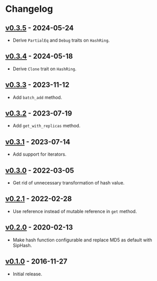 # Changelog

## [v0.3.5](https://github.com/jeromefroe/hashring-rs/tree/0.3.5) - 2024-05-24

- Derive `PartialEq` and `Debug` traits on `HashRing`.

## [v0.3.4](https://github.com/jeromefroe/hashring-rs/tree/0.3.4) - 2024-05-18

- Derive `Clone` trait on `HashRing`.

## [v0.3.3](https://github.com/jeromefroe/hashring-rs/tree/0.3.3) - 2023-11-12

- Add `batch_add` method.

## [v0.3.2](https://github.com/jeromefroe/hashring-rs/tree/0.3.2) - 2023-07-19

- Add `get_with_replicas` method.

## [v0.3.1](https://github.com/jeromefroe/hashring-rs/tree/0.3.1) - 2023-07-14

- Add support for iterators.

## [v0.3.0](https://github.com/jeromefroe/hashring-rs/tree/0.3.0) - 2022-03-05

- Get rid of unnecessary transformation of hash value.

## [v0.2.1](https://github.com/jeromefroe/hashring-rs/tree/0.2.1) - 2022-02-28

- Use reference instead of mutable reference in `get` method.

## [v0.2.0](https://github.com/jeromefroe/hashring-rs/tree/0.2.0) - 2020-02-13

- Make hash function configurable and replace MD5 as default with SipHash.

## [v0.1.0](https://github.com/jeromefroe/hashring-rs/tree/0.1.0) - 2016-11-27

- Initial release.
